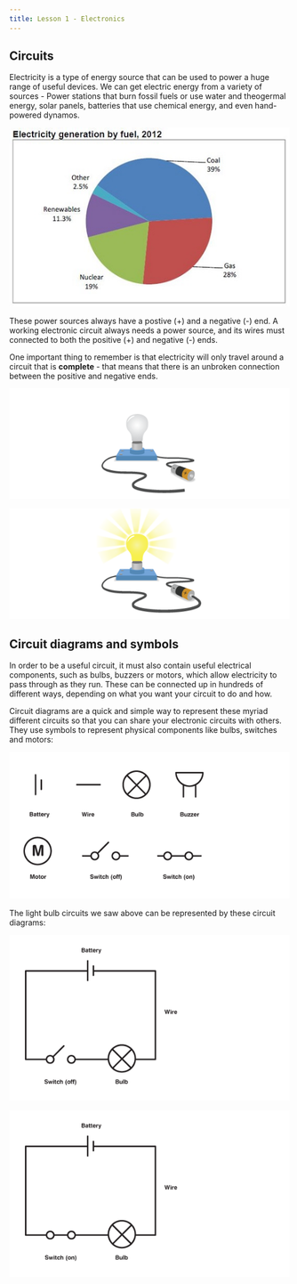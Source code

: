 ```yaml
---
title: Lesson 1 - Electronics
---
```


## Circuits

Electricity is a type of energy source that can be used to power a huge range of useful devices. We can get electric energy from a variety of sources - Power stations that burn fossil fuels or use water and theogermal energy, solar panels, batteries that use chemical energy, and even hand-powered dynamos. 

![Energy sources](../img/dharma-lesson-1/energy_sources.jpeg "UK energy sources")

These power sources always have a postive (+) and a negative (-) end. A working electronic circuit always needs a power source, and its wires must connected to both the positive (+) and negative (-) ends. 

One important thing to remember is that electricity will only travel around a circuit that is **complete** - that means that there is an unbroken connection between the positive and negative ends.

![Light off](../img/dharma-lesson-1/bs_circuit_off.gif "Circuit off")


![Light on](../img/dharma-lesson-1/bs_circuit_on.gif "Circuit on")


## Circuit diagrams and symbols
In order to be a useful circuit, it must also contain useful electrical components, such as bulbs, buzzers or motors, which allow electricity to pass through as they run. These can be connected up in hundreds of different ways, depending on what you want your circuit to do and how.

Circuit diagrams are a quick and simple way to represent these myriad different circuits so that you can share your electronic circuits with others. They use symbols to represent physical components like bulbs, switches and motors:


![Circuit symbols](../img/dharma-lesson-1/circuit_symbols.gif "Circuit symbols")

The light bulb circuits we saw above can be represented by these circuit diagrams:


![Diagram off](../img/dharma-lesson-1/light_on.gif "Diagram off")

![Diagram on](../img/dharma-lesson-1/light_off.gif "Diagram on")